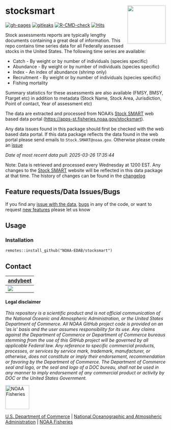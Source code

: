 
<!-- README.md is generated from README.Rmd. Please edit that file -->

# stocksmart <img src="man/figures/logo.png" align="right" width="120" />

<!-- badges: start -->

[![gh-pages](https://github.com/NOAA-EDAB/stocksmart/workflows/gh-pages/badge.svg)]((https://github.com/NOAA-EDAB/stocksmart/actions))
[![gitleaks](https://github.com/NOAA-EDAB/stocksmart/workflows/gitleaks/badge.svg)]((https://github.com/NOAA-EDAB/stocksmart/actions))
[![R-CMD-check](https://github.com/NOAA-EDAB/stocksmart/workflows/R-CMD-check/badge.svg)](https://github.com/NOAA-EDAB/stocksmart/actions)
[![Hits](https://hits.seeyoufarm.com/api/count/incr/badge.svg?url=https%3A%2F%2Fgithub.com%2FNOAA-EDAB%2Fstocksmart&count_bg=%2379C83D&title_bg=%23555555&icon=&icon_color=%23E7E7E7&title=hits&edge_flat=false)](https://hits.seeyoufarm.com)
<!-- badges: end -->

<!--ATTENTION:  **NOAA Stock SMART system is undergoing some structural changes. Until this has been finalized and tested, the state of this repo has been frozen in time from November 27, 2024.** -->

Stock assessments reports are typically lengthy documents containing a
great deal of information. This repo contains time series data for all
Federally assessed stocks in the United States. The following time
series are available:

- Catch - By weight or by number of individuals (species specific)
- Abundance - By weight or by number of individuals (species specific)
- Index - An index of abundance (shrimp only)
- Recruitment - By weight or by number of individuals (species specific)
- Fishing mortality

Summary statistics for these assessments are also available (FMSY, BMSY,
Ftarget etc) in addition to metadata (Stock Name, Stock Area,
Jurisdiction, Point of contact, Year of assessment etc)

The data are extracted and processed from NOAA’s [Stock
SMART](https://apps-st.fisheries.noaa.gov/stocksmart) web based data
portal (<https://apps-st.fisheries.noaa.gov/stocksmart>).

Any data issues found in this package should first be checked with the
web based data portal. If this data package reflects the data found in
the web portal please send emails to `Stock.SMART@noaa.gov`. Otherwise
please create an
[issue](https://github.com/NOAA-EDAB/stocksmart/issues/new/choose)

*Date of most recent data pull: 2025-03-26 17:35:44*

Note: Data is retrieved and processed every Wednesday at 1200 EST. Any
changes to the [Stock
SMART](https://apps-st.fisheries.noaa.gov/stocksmart) website will be
reflected in this data package at that time. The history of changes can
be found in the
[changelog](https://noaa-edab.github.io/stocksmart/news/index.html)

## Feature requests/Data Issues/Bugs

If you find any [issue with the
data](https://github.com/NOAA-EDAB/stocksmart/issues/new/choose),
[bugs](https://github.com/NOAA-EDAB/stocksmart/issues/new/choose) in any
of the code, or want to request [new
features](https://github.com/NOAA-EDAB/stocksmart/issues/new/choose)
please let us know

## Usage

### Installation

`remotes::install_github("NOAA-EDAB/stocksmart")`

<!-- ### Getting started -->
<!-- Please see the [getting started guide](tbd) in the package documentation -->

## Contact

| [andybeet](https://github.com/andybeet)                                                         |
|-------------------------------------------------------------------------------------------------|
| [![](https://avatars1.githubusercontent.com/u/22455149?s=100&v=4)](https://github.com/andybeet) |

#### Legal disclaimer

*This repository is a scientific product and is not official
communication of the National Oceanic and Atmospheric Administration, or
the United States Department of Commerce. All NOAA GitHub project code
is provided on an ‘as is’ basis and the user assumes responsibility for
its use. Any claims against the Department of Commerce or Department of
Commerce bureaus stemming from the use of this GitHub project will be
governed by all applicable Federal law. Any reference to specific
commercial products, processes, or services by service mark, trademark,
manufacturer, or otherwise, does not constitute or imply their
endorsement, recommendation or favoring by the Department of Commerce.
The Department of Commerce seal and logo, or the seal and logo of a DOC
bureau, shall not be used in any manner to imply endorsement of any
commercial product or activity by DOC or the United States Government.*

<img src="https://raw.githubusercontent.com/nmfs-general-modeling-tools/nmfspalette/main/man/figures/noaa-fisheries-rgb-2line-horizontal-small.png" height="75" alt="NOAA Fisheries">

[U.S. Department of Commerce](https://www.commerce.gov/) \| [National
Oceanographic and Atmospheric Administration](https://www.noaa.gov) \|
[NOAA Fisheries](https://www.fisheries.noaa.gov/)
